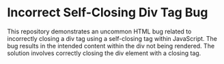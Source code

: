 # Incorrect Self-Closing Div Tag Bug
This repository demonstrates an uncommon HTML bug related to incorrectly closing a div tag using a self-closing tag within JavaScript.  The bug results in the intended content within the div not being rendered. The solution involves correctly closing the div element with a closing tag.